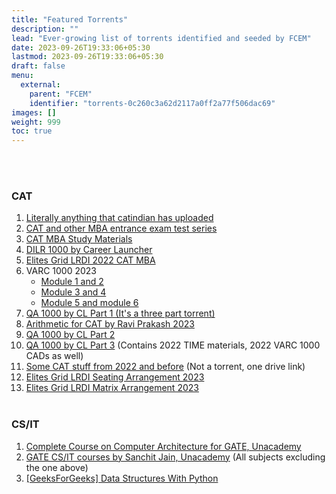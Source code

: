 ```yaml
---
title: "Featured Torrents"
description: ""
lead: "Ever-growing list of torrents identified and seeded by FCEM"
date: 2023-09-26T19:33:06+05:30
lastmod: 2023-09-26T19:33:06+05:30
draft: false
menu:
  external:
    parent: "FCEM"
    identifier: "torrents-0c260c3a62d2117a0ff2a77f506dac69"
images: []
weight: 999
toc: true
---
```

<br><br>

### CAT

1. [Literally anything that catindian has uploaded](https://1337x.to/user/catindian/)
2. [CAT and other MBA entrance exam test series](https://1337x.to/torrent/5710134/CAT-and-other-MBA-entrance-exam-test-series/)
3. [CAT MBA Study Materials](https://1337x.to/torrent/5712552/CAT-MBA-Study-Materials/)
4. [DILR 1000 by Career Launcher](https://1337x.to/torrent/5714102/DILR-1000-by-Career-Launcher/)
5. [Elites Grid LRDI 2022 CAT MBA](https://1337x.to/torrent/5709039/Elites-Grid-LRDI-2022-CAT-MBA/)
6. VARC 1000 2023
    - [Module 1 and 2](https://1337x.to/torrent/5751073/VARC-1000-2023-by-Gejo-1/)
    - [Module 3 and 4](https://1337x.to/torrent/5752420/VARC-1000-2023-by-Gejo-2/)
    - [Module 5 and module 6](https://1337x.to/torrent/5756273/VARC-1000-by-Gejo-3/)
7. [QA 1000 by CL Part 1 (It's a three part torrent)](https://1337x.to/torrent/5762913/QA-1000-2023-1/)
8. [Arithmetic for CAT by Ravi Prakash 2023](https://1337x.to/torrent/5779214/Arithmetic-for-CAT-by-Ravi-Prakash-2023/)
9. [QA 1000 by CL Part 2](https://1337x.to/torrent/5788985/QA-1000-2-2023-by-ARKKS/)
10. [QA 1000 by CL Part 3](https://1337x.to/torrent/5811457/QA-1000-3_TIME_VARC-1000-CADs/) (Contains 2022 TIME materials, 2022 VARC 1000 CADs as well)
11. [Some CAT stuff from 2022 and before](https://iitkgpacin-my.sharepoint.com/:f:/g/personal/mdhussainnew52_iitkgp_ac_in/EvLLERyBPo9PnlspPQa-uIkBEV0GoY1QUYZ-zbTTTJDJ1Q?e=ZErdsK) (Not a torrent, one drive link)
12. [Elites Grid LRDI Seating Arrangement 2023](https://1337x.to/torrent/5824667/Elites-Grid-DILR-Seating-Arrangement-Lessons-for-CAT-2023/)
13. [Elites Grid LRDI Matrix Arrangement 2023](https://1337x.to/torrent/5825035/Elites-Grid-LRDI-2023-Matrix-Arrangement-lessons-for-cat/)
<br><br>

### CS/IT

1. [Complete Course on Computer Architecture for GATE, Unacademy](https://1337x.to/torrent/5750926/Complete-Course-on-Computer-Architecture-for-GATE/)
2. [GATE CS/IT courses by Sanchit Jain, Unacademy](https://1337x.to/torrent/5774055/GATE-CS-IT-courses-by-Sanchit-Jain-Unacademy/) (All subjects excluding the one above)
3. [[GeeksForGeeks] Data Structures With Python](https://1337x.to/torrent/5725276/GeeksForGeeks-Data-Structures-With-Python/)
